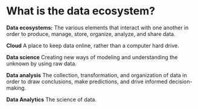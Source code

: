 <h1>What is the data ecosystem?</h1>
<p><b>Data ecosystems:</b> The various elements that interact with one another in order to produce, manage, store, organize, analyze, and share data.</p>

<p><b>Cloud</b> A place to keep data online, rather than a computer hard drive.</p>

<p><b>Data science</b> Creating new ways of modeling and understanding the unknown by using raw data.</p>


<p><b>Data analysis</b> The collection, transformation, and organization of data in order to draw conclusions, make predictions, and drive informed decision-making.</p>

<p><b>Data Analytics</b> The science of data.</p>
